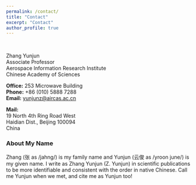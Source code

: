 ```yaml
---
permalink: /contact/
title: "Contact"
excerpt: "Contact"
author_profile: true
---
```


<br/>

Zhang Yunjun      
Associate Professor      
Aerospace Information Research Institute       
Chinese Academy of Sciences       

**Office:** 253 Microwave Building        
**Phone:** +86 (010) 5888 7288     
**Email:** yunjunz@aircas.ac.cn      

**Mail:**     
19 North 4th Ring Road West      
Haidian Dist., Beijing 100094       
China      

### About My Name

Zhang (张 as /jahng/) is my family name and Yunjun (云俊 as /yroon june/) is my given name. I write as Zhang Yunjun (Z. Yunjun) in scientific publications to be more identifiable and consistent with the order in native Chinese. Call me Yunjun when we met, and cite me as Yunjun too!
